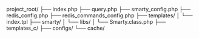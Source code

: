 project_root/
├── index.php
├── query.php
├── smarty_config.php
├── redis_config.php
├── redis_commands_config.php
├── templates/
│   └── index.tpl
├── smarty/
│   └── libs/
│       └── Smarty.class.php
├── templates_c/
├── configs/
└── cache/